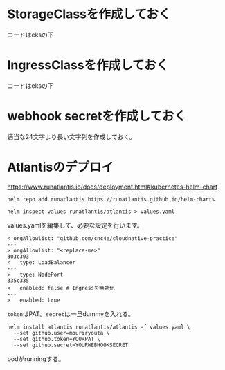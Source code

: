 # StorageClassを作成しておく

コードはeksの下

# IngressClassを作成しておく

コードはeksの下

# webhook secretを作成しておく

適当な24文字より長い文字列を作成しておく。

# Atlantisのデプロイ

https://www.runatlantis.io/docs/deployment.html#kubernetes-helm-chart

```
helm repo add runatlantis https://runatlantis.github.io/helm-charts
```

```
helm inspect values runatlantis/atlantis > values.yaml
```

values.yamlを編集して、必要な設定を行います。

```
< orgAllowlist: "github.com/cnc4e/cloudnative-practice"
---
> orgAllowlist: "<replace-me>"
303c303
<   type: LoadBalancer
---
>   type: NodePort
335c335
<   enabled: false # Ingressを無効化
---
>   enabled: true
```

`token`はPAT。`secret`は一旦dummyを入れる。

```
helm install atlantis runatlantis/atlantis -f values.yaml \
  --set github.user=mouriryouta \
  --set github.token=YOURPAT \
  --set github.secret=YOURWEBHOOKSECRET
```

podがrunningする。

